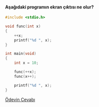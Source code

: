 #### Aşağıdaki programın ekran çıktısı ne olur?

```C
#include <stdio.h>

void func(int x)
{
	++x;
	printf("%d ", x);
}

int main(void)
{
	int x = 10;

	func(++x);
	func(x++);

	printf("%d ", x);
}
```

[Ödevin Cevabı](https://youtu.be/RUAfuBdLWj0)
